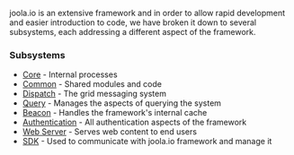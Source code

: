 joola.io is an extensive framework and in order to allow rapid development and easier introduction to code, 
we have broken it down to several subsystems, each addressing a different aspect of the framework.

### Subsystems
- [Core](Subsystem-core) - Internal processes
- [Common](Subsystem-common) - Shared modules and code
- [Dispatch](Subsystem-dispatch) - The grid messaging system
- [Query](Subsystem-query) - Manages the aspects of querying the system
- [Beacon](Subsystem-beacon) - Handles the framework's internal cache
- [Authentication](Subsystem-auth) - All authentication aspects of the framework
- [Web Server](Subsystem-webserver) - Serves web content to end users
- [SDK](Subsystem-sdk) - Used to communicate with joola.io framework and manage it